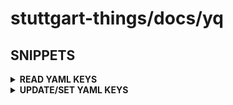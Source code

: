 # stuttgart-things/docs/yq

## SNIPPETS

<details><summary><b>READ YAML KEYS</b></summary>

```bash
cat <<EOF > ./collection.yaml
---
name: deploy_rke
namespace: sthings
requirements: |
  roles:
    - src: https://github.com/stuttgart-things/deploy-configure-rke.git
      scm: git
      version: main
EOF

yq -r ".name" ./collection.yaml # = deploy_rke
yq -r ".requirements" ./collection.yaml # = roles ..
```

</details>

<details><summary><b>UPDATE/SET YAML KEYS</b></summary>

```bash
cat <<EOF > ./Chart.yaml
---
version: 1.2.3
EOF

# UPDATE KEY
yq e -i '.version = "1.2.4"' Chart.yaml

# SET KEY
yq e -i '.name = "serviceA"' Chart.yaml
```

</details>
